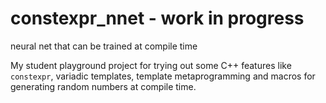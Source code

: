 # constexpr_nnet - work in progress
neural net that can be trained at compile time

My student playground project for trying out some C++ features like `constexpr`, variadic templates, template metaprogramming and macros for generating random numbers at compile time.
